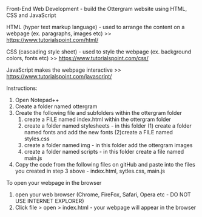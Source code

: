 Front-End Web Development - build the Ottergram website using HTML, CSS and JavaScript

HTML (hyper text markup language) - used to arrange the content on a webpage (ex. paragraphs, images etc) >> https://www.tutorialspoint.com/html/

CSS (cascading style sheet) - used to style the webpage (ex. background colors, fonts etc)  >> https://www.tutorialspoint.com/css/

JavaScript makes the webpage interactive >> https://www.tutorialspoint.com/javascript/

Instructions:
1. Open Notepad++
2. Create a folder named ottergram
3. Create the following file and subfolders within the ottergram folder
    1. create a FILE named index.html within the ottergram folder
    2. create a folder named stylesheets - in this folder (1) create a folder named fonts and add the new fonts (2)create a          FILE named styles.css 
    3. create a folder named img - in this folder add the ottergram images
    4. create a folder named scripts - in this folder create a file named main.js 
4. Copy the code from the following files on gitHub and paste into the files you created in step 3 above - index.html, sytles.css, main.js

To open your webpage in the browser
1. open your web browser (Chrome, FireFox, Safari, Opera etc - DO NOT USE INTERNET EXPLORER)
2. Click file > open > index.html - your webpage will appear in the browser
    

    

